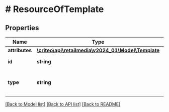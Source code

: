 # # ResourceOfTemplate

## Properties

Name | Type | Description | Notes
------------ | ------------- | ------------- | -------------
**attributes** | [**\criteo\api\retailmedia\v2024_01\Model\Template**](Template.md) |  | [optional]
**id** | **string** | Id of the entity | [optional]
**type** | **string** | Canonical type name of the entity | [optional]

[[Back to Model list]](../../README.md#models) [[Back to API list]](../../README.md#endpoints) [[Back to README]](../../README.md)
